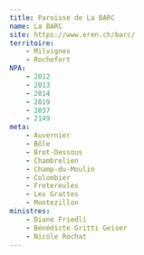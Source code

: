 ```yaml
---
title: Paroisse de La BARC
name: La BARC
site: https://www.eren.ch/barc/
territoire:
    - Milvignes
    - Rochefort
NPA:
    - 2012
    - 2013
    - 2014
    - 2019
    - 2037
    - 2149
meta:
    - Auvernier
    - Bôle
    - Brot-Dessous
    - Chambrelien
    - Champ-du-Moulin
    - Colombier
    - Fretereules
    - Les Grattes
    - Montezillon
ministres:
    - Diane Friedli
    - Bénédicte Gritti Geiser
    - Nicole Rochat
---
```

